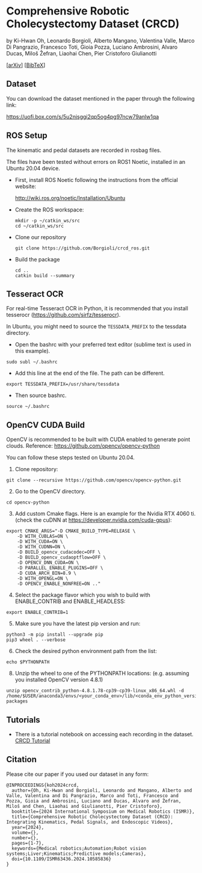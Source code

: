 # Comprehensive Robotic Cholecystectomy Dataset (CRCD)
by Ki-Hwan Oh, Leonardo Borgioli, Alberto Mangano, Valentina Valle, Marco Di Pangrazio, Francesco Toti, Gioia Pozza, Luciano Ambrosini, Alvaro Ducas, Miloš Žefran, Liaohai Chen, Pier Cristoforo Giulianotti

[[arXiv](https://arxiv.org/abs/2312.01183)] [[BibTeX](https://uofi.box.com/s/0cxpk70we719hxcqsdn3bx05lw9yfsth)]

## Dataset

You can download the dataset mentioned in the paper through the following link:

https://uofi.box.com/s/5u2njsggi2qp5og4pg97ncw79anlw1qa

## ROS Setup

The kinematic and pedal datasets are recorded in rosbag files. 

The files have been tested without errors on ROS1 Noetic, installed in an Ubuntu 20.04 device.

- First, install ROS Noetic following the instructions from the official website:

  http://wiki.ros.org/noetic/Installation/Ubuntu
  
- Create the ROS workspace:
  ```
  mkdir -p ~/catkin_ws/src
  cd ~/catkin_ws/src
  ```
- Clone our repository
  ```
  git clone https://github.com/Borgioli/crcd_ros.git
  ```
- Build the package
  ```
  cd ..
  catkin build --summary
  ```

## Tesseract OCR
For real-time Tesseract OCR in Python, it is recommended that you install tesserocr (https://github.com/sirfz/tesserocr).

In Ubuntu, you might need to source the ```TESSDATA_PREFIX``` to the tessdata directory.

- Open the bashrc with your preferred text editor (sublime text is used in this example).
```
sudo subl ~/.bashrc
```
- Add this line at the end of the file. The path can be different.
```
export TESSDATA_PREFIX=/usr/share/tessdata
```
- Then source bashrc.
```
source ~/.bashrc
```

## OpenCV CUDA Build
OpenCV is recommended to be built with CUDA enabled to generate point clouds.
Reference: https://github.com/opencv/opencv-python

You can follow these steps tested on Ubuntu 20.04.

1. Clone repository:
```
git clone --recursive https://github.com/opencv/opencv-python.git
```

2. Go to the OpenCV directory.
```
cd opencv-python
```

3. Add custom Cmake flags. Here is an example for the Nvidia RTX 4060 ti.
   (check the cuDNN at https://developer.nvidia.com/cuda-gpus):
   
```
export CMAKE_ARGS="-D CMAKE_BUILD_TYPE=RELEASE \
	-D WITH_CUBLAS=ON \
	-D WITH_CUDA=ON \
	-D WITH_CUDNN=ON \
	-D BUILD_opencv_cudacodec=OFF \
	-D BUILD_opencv_cudaoptflow=OFF \
	-D OPENCV_DNN_CUDA=ON \
	-D PARALLEL_ENABLE_PLUGINS=OFF \
	-D CUDA_ARCH_BIN=8.9 \
	-D WITH_OPENGL=ON \
	-D OPENCV_ENABLE_NONFREE=ON .."
```

4. Select the package flavor which you wish to build with ENABLE_CONTRIB and ENABLE_HEADLESS:
```
export ENABLE_CONTRIB=1
```

5. Make sure you have the latest pip version and run:
```
python3 -m pip install --upgrade pip
pip3 wheel . --verbose
```

6. Check the desired python environment path from the list:
```
echo $PYTHONPATH
```

8. Unzip the wheel to one of the PYTHONPATH locations:
(e.g. assuming you installed OpenCV version 4.8.1)
```
unzip opencv_contrib_python-4.8.1.78-cp39-cp39-linux_x86_64.whl -d /home/$USER/anaconda3/envs/<your_conda_env>/lib/<conda_env_python_version>/site-packages
```

## Tutorials
- There is a tutorial notebook on accessing each recording in the dataset. [CRCD Tutorial](notebooks/CRCD_Tutorial.ipynb)

## Citation

Please cite our paper if you used our dataset in any form: 
```
@INPROCEEDINGS{koh2024crcd,
  author={Oh, Ki-Hwan and Borgioli, Leonardo and Mangano, Alberto and Valle, Valentina and Di Pangrazio, Marco and Toti, Francesco and Pozza, Gioia and Ambrosini, Luciano and Ducas, Alvaro and Žefran, Miloš and Chen, Liaohai and Giulianotti, Pier Cristoforo},
  booktitle={2024 International Symposium on Medical Robotics (ISMR)}, 
  title={Comprehensive Robotic Cholecystectomy Dataset (CRCD): Integrating Kinematics, Pedal Signals, and Endoscopic Videos}, 
  year={2024},
  volume={},
  number={},
  pages={1-7},
  keywords={Medical robotics;Automation;Robot vision systems;Liver;Kinematics;Predictive models;Cameras},
  doi={10.1109/ISMR63436.2024.10585836}
}

```
